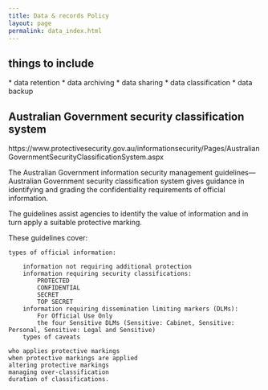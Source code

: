 ```yaml
---
title: Data & records Policy
layout: page
permalink: data_index.html
---
```


<h2> things to include</h2>
* data retention 
* data archiving
* data sharing
* data classification
* data backup


<h2>Australian Government security classification system</h2>
https://www.protectivesecurity.gov.au/informationsecurity/Pages/AustralianGovernmentSecurityClassificationSystem.aspx

The Australian Government information security management guidelines—Australian Government security classification system gives guidance in identifying and grading the confidentiality requirements of official information.

The guidelines assist agencies to identify the value of information and in turn apply a suitable protective marking.

These guidelines cover:

    types of official information:

        information not requiring additional protection
        information requiring security classifications:
            PROTECTED
            CONFIDENTIAL
            SECRET
            TOP SECRET
        information requiring dissemination limiting markers (DLMs):
            For Official Use Only
            the four Sensitive DLMs (Sensitive: Cabinet, Sensitive: Personal, Sensitive: Legal and Sensitive)
        types of caveats

    who applies protective markings
    when protective markings are applied
    altering protective markings
    managing over-classification
    duration of classifications.
